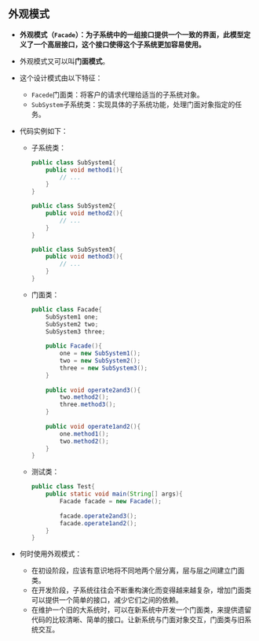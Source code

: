 ## 外观模式

- **外观模式（`Facade`）：为子系统中的一组接口提供一个一致的界面，此模型定义了一个高层接口，这个接口使得这个子系统更加容易使用。**


- 外观模式又可以叫**门面模式**。

- 这个设计模式由以下特征：


  - `Facede`门面类：将客户的请求代理给适当的子系统对象。
  - `SubSystem`子系统类：实现具体的子系统功能，处理门面对象指定的任务。

- 代码实例如下：


  - 子系统类：

    ```java
    public class SubSystem1{
        public void method1(){
            // ...
        }
    }
    
    public class SubSystem2{
        public void method2(){
            // ...
        }
    }
    
    public class SubSystem3{
        public void method3(){
            // ...
        }
    }
    ```

  - 门面类：

    ```java
    public class Facade{
        SubSystem1 one;
        SubSystem2 two;
        SubSystem3 three;
        
        public Facade(){
            one = new SubSystem1();
            two = new SubSystem2();
            three = new SubSystem3();
        }
        
        public void operate2and3(){
            two.method2();
            three.method3();
        }
        
        public void operate1and2(){
            one.method1();
            two.method2();
        }
    }
    ```

  - 测试类：

    ```java
    public class Test{
        public static void main(String[] args){
            Facade facade = new Facade();
            
            facade.operate2and3();
            facade.operate1and2();
        }
    }
    ```

- 何时使用外观模式：


  - 在初设阶段，应该有意识地将不同地两个层分离，层与层之间建立门面类。
  - 在开发阶段，子系统往往会不断重构演化而变得越来越复杂，增加门面类可以提供一个简单的接口，减少它们之间的依赖。
  - 在维护一个旧的大系统时，可以在新系统中开发一个门面类，来提供遗留代码的比较清晰、简单的接口。让新系统与门面对象交互，门面类与旧系统交互。

